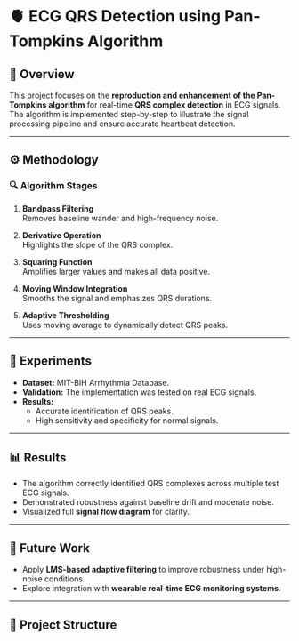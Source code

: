 # 🫀 ECG QRS Detection using Pan-Tompkins Algorithm

## 📖 Overview
This project focuses on the **reproduction and enhancement of the Pan-Tompkins algorithm** for real-time **QRS complex detection** in ECG signals.  
The algorithm is implemented step-by-step to illustrate the signal processing pipeline and ensure accurate heartbeat detection.

---

## ⚙️ Methodology

### 🔍 Algorithm Stages
1. **Bandpass Filtering**  
   Removes baseline wander and high-frequency noise.  

2. **Derivative Operation**  
   Highlights the slope of the QRS complex.  

3. **Squaring Function**  
   Amplifies larger values and makes all data positive.  

4. **Moving Window Integration**  
   Smooths the signal and emphasizes QRS durations.  

5. **Adaptive Thresholding**  
   Uses moving average to dynamically detect QRS peaks.  

---

## 🧪 Experiments
- **Dataset:** MIT-BIH Arrhythmia Database.  
- **Validation:** The implementation was tested on real ECG signals.  
- **Results:**  
  - Accurate identification of QRS peaks.  
  - High sensitivity and specificity for normal signals.  

---

## 📊 Results
- The algorithm correctly identified QRS complexes across multiple test ECG signals.  
- Demonstrated robustness against baseline drift and moderate noise.  
- Visualized full **signal flow diagram** for clarity.  

---

## 🚀 Future Work
- Apply **LMS-based adaptive filtering** to improve robustness under high-noise conditions.  
- Explore integration with **wearable real-time ECG monitoring systems**.  

---

## 📂 Project Structure
